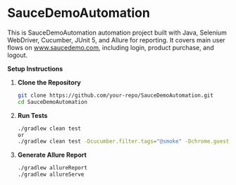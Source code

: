 # SauceDemoAutomation
This is SauceDemoAutomation automation project built with Java, Selenium WebDriver, Cucumber, JUnit 5, and Allure for reporting. 
It covers main user flows on www.saucedemo.com, including login, product purchase, and logout.


**Setup Instructions**
1. **Clone the Repository**
   ```bash
   git clone https://github.com/your-repo/SauceDemoAutomation.git
   cd SauceDemoAutomation
   
2. **Run Tests**
   ```bash
   ./gradlew clean test
   or
   ./gradlew clean test -Dcucumber.filter.tags="@smoke" -Dchrome.guest.mode=true

3. **Generate Allure Report**
   ```bash
   ./gradlew allureReport
   ./gradlew allureServe